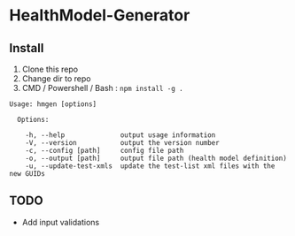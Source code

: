 # HealthModel-Generator

Install
---
1. Clone this repo
2. Change dir to repo
2. CMD / Powershell / Bash : `npm install -g .`

```
Usage: hmgen [options]

  Options:

    -h, --help              output usage information
    -V, --version           output the version number
    -c, --config [path]     config file path
    -o, --output [path]     output file path (health model definition)
    -u, --update-test-xmls  update the test-list xml files with the new GUIDs
```

TODO
---
- Add input validations